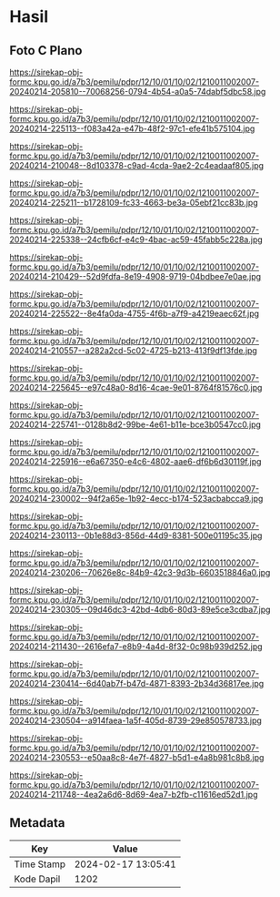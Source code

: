 # Hasil

## Foto C Plano

https://sirekap-obj-formc.kpu.go.id/a7b3/pemilu/pdpr/12/10/01/10/02/1210011002007-20240214-205810--70068256-0794-4b54-a0a5-74dabf5dbc58.jpg

https://sirekap-obj-formc.kpu.go.id/a7b3/pemilu/pdpr/12/10/01/10/02/1210011002007-20240214-225113--f083a42a-e47b-48f2-97c1-efe41b575104.jpg

https://sirekap-obj-formc.kpu.go.id/a7b3/pemilu/pdpr/12/10/01/10/02/1210011002007-20240214-210048--8d103378-c9ad-4cda-9ae2-2c4eadaaf805.jpg

https://sirekap-obj-formc.kpu.go.id/a7b3/pemilu/pdpr/12/10/01/10/02/1210011002007-20240214-225211--b1728109-fc33-4663-be3a-05ebf21cc83b.jpg

https://sirekap-obj-formc.kpu.go.id/a7b3/pemilu/pdpr/12/10/01/10/02/1210011002007-20240214-225338--24cfb6cf-e4c9-4bac-ac59-45fabb5c228a.jpg

https://sirekap-obj-formc.kpu.go.id/a7b3/pemilu/pdpr/12/10/01/10/02/1210011002007-20240214-210429--52d9fdfa-8e19-4908-9719-04bdbee7e0ae.jpg

https://sirekap-obj-formc.kpu.go.id/a7b3/pemilu/pdpr/12/10/01/10/02/1210011002007-20240214-225522--8e4fa0da-4755-4f6b-a7f9-a4219eaec62f.jpg

https://sirekap-obj-formc.kpu.go.id/a7b3/pemilu/pdpr/12/10/01/10/02/1210011002007-20240214-210557--a282a2cd-5c02-4725-b213-413f9df13fde.jpg

https://sirekap-obj-formc.kpu.go.id/a7b3/pemilu/pdpr/12/10/01/10/02/1210011002007-20240214-225645--e97c48a0-8d16-4cae-9e01-8764f81576c0.jpg

https://sirekap-obj-formc.kpu.go.id/a7b3/pemilu/pdpr/12/10/01/10/02/1210011002007-20240214-225741--0128b8d2-99be-4e61-b11e-bce3b0547cc0.jpg

https://sirekap-obj-formc.kpu.go.id/a7b3/pemilu/pdpr/12/10/01/10/02/1210011002007-20240214-225916--e6a67350-e4c6-4802-aae6-df6b6d30119f.jpg

https://sirekap-obj-formc.kpu.go.id/a7b3/pemilu/pdpr/12/10/01/10/02/1210011002007-20240214-230002--94f2a65e-1b92-4ecc-b174-523acbabcca9.jpg

https://sirekap-obj-formc.kpu.go.id/a7b3/pemilu/pdpr/12/10/01/10/02/1210011002007-20240214-230113--0b1e88d3-856d-44d9-8381-500e01195c35.jpg

https://sirekap-obj-formc.kpu.go.id/a7b3/pemilu/pdpr/12/10/01/10/02/1210011002007-20240214-230206--70626e8c-84b9-42c3-9d3b-6603518846a0.jpg

https://sirekap-obj-formc.kpu.go.id/a7b3/pemilu/pdpr/12/10/01/10/02/1210011002007-20240214-230305--09d46dc3-42bd-4db6-80d3-89e5ce3cdba7.jpg

https://sirekap-obj-formc.kpu.go.id/a7b3/pemilu/pdpr/12/10/01/10/02/1210011002007-20240214-211430--2616efa7-e8b9-4a4d-8f32-0c98b939d252.jpg

https://sirekap-obj-formc.kpu.go.id/a7b3/pemilu/pdpr/12/10/01/10/02/1210011002007-20240214-230414--6d40ab7f-b47d-4871-8393-2b34d36817ee.jpg

https://sirekap-obj-formc.kpu.go.id/a7b3/pemilu/pdpr/12/10/01/10/02/1210011002007-20240214-230504--a914faea-1a5f-405d-8739-29e850578733.jpg

https://sirekap-obj-formc.kpu.go.id/a7b3/pemilu/pdpr/12/10/01/10/02/1210011002007-20240214-230553--e50aa8c8-4e7f-4827-b5d1-e4a8b981c8b8.jpg

https://sirekap-obj-formc.kpu.go.id/a7b3/pemilu/pdpr/12/10/01/10/02/1210011002007-20240214-211748--4ea2a6d6-8d69-4ea7-b2fb-c11616ed52d1.jpg


## Metadata

| Key        | Value               |
| ---------- | ------------------- |
| Time Stamp | 2024-02-17 13:05:41 |
| Kode Dapil | 1202                |



